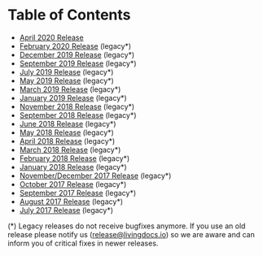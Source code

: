 # Table of Contents

* [April 2020 Release](./releases/release-2020-04.md)
* [February 2020 Release](./releases/release-2020-02.md) (legacy*)
* [December 2019 Release](./releases/release-2019-12.md) (legacy*)
* [September 2019 Release](./releases/release-2019-09.md) (legacy*)
* [July 2019 Release](./releases/release-2019-07.md) (legacy*)
* [May 2019 Release](./releases/release-2019-05.md) (legacy*)
* [March 2019 Release](./releases/release-2019-03.md) (legacy*)
* [January 2019 Release](./releases/release-2019-01.md) (legacy*)
* [November 2018 Release](./releases/release-2018-11.md) (legacy*)
* [September 2018 Release](./releases/release-2018-09.md) (legacy*)
* [June 2018 Release](./releases/release-2018-06.md) (legacy*)
* [May 2018 Release](./releases/release-2018-05.md) (legacy*)
* [April 2018 Release](./releases/release-2018-04.md) (legacy*)
* [March 2018 Release](./releases/release-2018-03.md) (legacy*)
* [February 2018 Release](./releases/release-2018-02.md) (legacy*)
* [January 2018 Release](./releases/release-2018-01.md) (legacy*)
* [November/December 2017 Release](./releases/release-2017-12.md) (legacy*)
* [October 2017 Release](./releases/release-2017-10.md) (legacy*)
* [September 2017 Release](./releases/release-2017-09.md) (legacy*)
* [August 2017 Release](./releases/release-2017-08.md) (legacy*)
* [July 2017 Release](./releases/release-2017-07.md) (legacy*)

(*) Legacy releases do not receive bugfixes anymore. If you use an old release please notify us (release@livingdocs.io) so we are aware and can inform you of critical fixes in newer releases.
